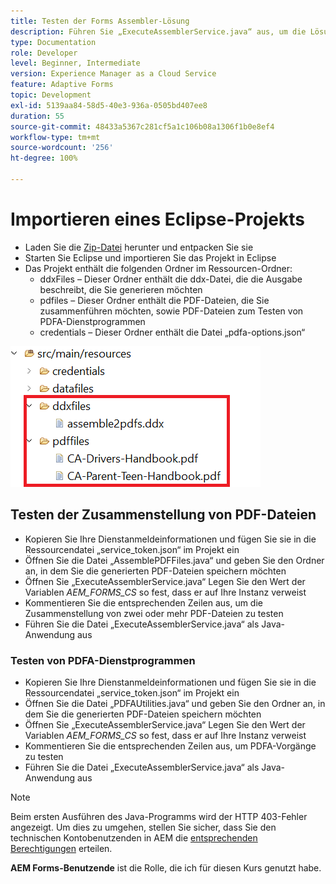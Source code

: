 ```yaml
---
title: Testen der Forms Assembler-Lösung
description: Führen Sie „ExecuteAssemblerService.java“ aus, um die Lösung zu testen
type: Documentation
role: Developer
level: Beginner, Intermediate
version: Experience Manager as a Cloud Service
feature: Adaptive Forms
topic: Development
exl-id: 5139aa84-58d5-40e3-936a-0505bd407ee8
duration: 55
source-git-commit: 48433a5367c281cf5a1c106b08a1306f1b0e8ef4
workflow-type: tm+mt
source-wordcount: '256'
ht-degree: 100%

---
```


# Importieren eines Eclipse-Projekts

* Laden Sie die [Zip-Datei](./assets/pdf-manipulation.zip) herunter und entpacken Sie sie
* Starten Sie Eclipse und importieren Sie das Projekt in Eclipse
* Das Projekt enthält die folgenden Ordner im Ressourcen-Ordner:
   * ddxFiles – Dieser Ordner enthält die ddx-Datei, die die Ausgabe beschreibt, die Sie generieren möchten
   * pdfiles – Dieser Ordner enthält die PDF-Dateien, die Sie zusammenführen möchten, sowie PDF-Dateien zum Testen von PDFA-Dienstprogrammen
   * credentials – Dieser Ordner enthält die Datei „pdfa-options.json“

![resources-file](./assets/resources.png)

## Testen der Zusammenstellung von PDF-Dateien

* Kopieren Sie Ihre Dienstanmeldeinformationen und fügen Sie sie in die Ressourcendatei „service_token.json“ im Projekt ein
* Öffnen Sie die Datei „AssemblePDFFiles.java“ und geben Sie den Ordner an, in dem Sie die generierten PDF-Dateien speichern möchten
* Öffnen Sie „ExecuteAssemblerService.java“ Legen Sie den Wert der Variablen _AEM_FORMS_CS_ so fest, dass er auf Ihre Instanz verweist
* Kommentieren Sie die entsprechenden Zeilen aus, um die Zusammenstellung von zwei oder mehr PDF-Dateien zu testen
* Führen Sie die Datei „ExecuteAssemblerService.java“ als Java-Anwendung aus

### Testen von PDFA-Dienstprogrammen

* Kopieren Sie Ihre Dienstanmeldeinformationen und fügen Sie sie in die Ressourcendatei „service_token.json“ im Projekt ein
* Öffnen Sie die Datei „PDFAUtilities.java“ und geben Sie den Ordner an, in dem Sie die generierten PDF-Dateien speichern möchten
* Öffnen Sie „ExecuteAssemblerService.java“ Legen Sie den Wert der Variablen _AEM_FORMS_CS_ so fest, dass er auf Ihre Instanz verweist
* Kommentieren Sie die entsprechenden Zeilen aus, um PDFA-Vorgänge zu testen
* Führen Sie die Datei „ExecuteAssemblerService.java“ als Java-Anwendung aus



>[!NOTE]
> Beim ersten Ausführen des Java-Programms wird der HTTP 403-Fehler angezeigt. Um dies zu umgehen, stellen Sie sicher, dass Sie den technischen Kontobenutzenden in AEM die [entsprechenden Berechtigungen](https://experienceleague.adobe.com/docs/experience-manager-learn/getting-started-with-aem-headless/authentication/service-credentials.html?lang=de#configure-access-in-aem) erteilen.

**AEM Forms-Benutzende** ist die Rolle, die ich für diesen Kurs genutzt habe.
